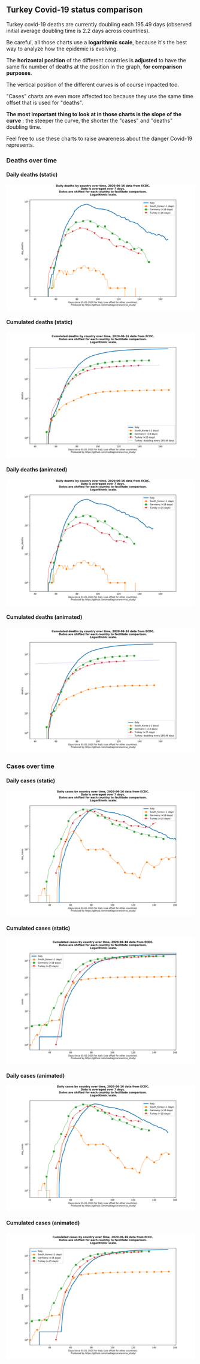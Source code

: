 ## Turkey Covid-19 status comparison 

Turkey covid-19 deaths are currently doubling each 195.49 days (observed initial average doubling time is 2.2 days across countries).



Be careful, all those charts use a **logarithmic scale**, because it's the best way to analyze how the epidemic is evolving.
 
The **horizontal position** of the different countries is **adjusted** to have the same fix number of deaths at the position in the graph, **for comparison purposes**.

The vertical position of the different curves is of course impacted too.

"Cases" charts are even more affected too because they use the same time offset that is used for "deaths".

**The most important thing to look at in those charts is the slope of the curve** : the steeper the curve, the shorter the "cases" and "deaths" doubling time.

Feel free to use these charts to raise awareness about the danger Covid-19 represents. 


 
### Deaths over time
 
#### Daily deaths (static)
![Turkey covid-19 daily deaths static chart](https://raw.githubusercontent.com/madlag/coronavirus_study/master/notebooks/graphs/2020-06-16/countries/Turkey/2020-06-16_Turkey_day_deaths.png "Turkey covid-19 day_deaths static chart")   
 
#### Cumulated deaths (static)
![Turkey covid-19 cumulated deaths static chart](https://raw.githubusercontent.com/madlag/coronavirus_study/master/notebooks/graphs/2020-06-16/countries/Turkey/2020-06-16_Turkey_deaths.png "Turkey covid-19 deaths static chart")   
 
#### Daily deaths (animated)
![Turkey covid-19 daily deaths animated chart](https://raw.githubusercontent.com/madlag/coronavirus_study/master/notebooks/graphs/2020-06-16/countries/Turkey/2020-06-16_Turkey_day_deaths.gif "Turkey covid-19 day_deaths animated chart")   
 
#### Cumulated deaths (animated)
![Turkey covid-19 cumulated deaths animated chart](https://raw.githubusercontent.com/madlag/coronavirus_study/master/notebooks/graphs/2020-06-16/countries/Turkey/2020-06-16_Turkey_deaths.gif "Turkey covid-19 deaths animated chart")   

 
### Cases over time
 
#### Daily cases (static)
![Turkey covid-19 daily cases static chart](https://raw.githubusercontent.com/madlag/coronavirus_study/master/notebooks/graphs/2020-06-16/countries/Turkey/2020-06-16_Turkey_day_cases.png "Turkey covid-19 day_cases static chart")   
 
#### Cumulated cases (static)
![Turkey covid-19 cumulated cases static chart](https://raw.githubusercontent.com/madlag/coronavirus_study/master/notebooks/graphs/2020-06-16/countries/Turkey/2020-06-16_Turkey_cases.png "Turkey covid-19 cases static chart")   
 
#### Daily cases (animated)
![Turkey covid-19 daily cases animated chart](https://raw.githubusercontent.com/madlag/coronavirus_study/master/notebooks/graphs/2020-06-16/countries/Turkey/2020-06-16_Turkey_day_cases.gif "Turkey covid-19 day_cases animated chart")   
 
#### Cumulated cases (animated)
![Turkey covid-19 cumulated cases animated chart](https://raw.githubusercontent.com/madlag/coronavirus_study/master/notebooks/graphs/2020-06-16/countries/Turkey/2020-06-16_Turkey_cases.gif "Turkey covid-19 cases animated chart")   

